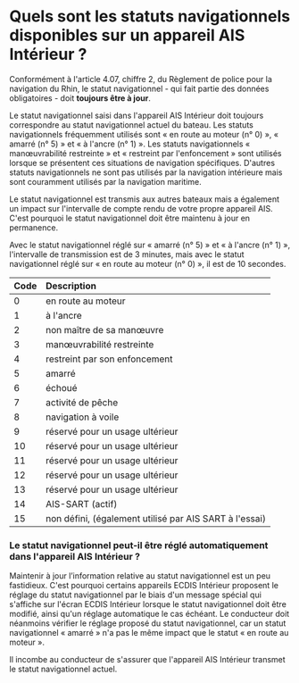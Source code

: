 # Quels sont les statuts navigationnels disponibles sur un appareil AIS Intérieur ?

Conformément à l'article 4.07, chiffre 2, du Règlement de police pour la navigation du Rhin, le statut navigationnel - qui fait partie des données obligatoires - doit **toujours être à jour**.

Le statut navigationnel saisi dans l'appareil AIS Intérieur doit toujours correspondre au statut navigationnel actuel du bateau. Les statuts navigationnels fréquemment utilisés sont « en route au moteur \(n° 0\) », « amarré \(n° 5\) » et « à l'ancre \(n° 1\) ». Les statuts navigationnels « manœuvrabilité restreinte » et « restreint par l'enfoncement » sont utilisés lorsque se présentent ces situations de navigation spécifiques. D'autres statuts navigationnels ne sont pas utilisés par la navigation intérieure mais sont couramment utilisés par la navigation maritime.

Le statut navigationnel est transmis aux autres bateaux mais a également un impact sur l'intervalle de compte rendu de votre propre appareil AIS. C'est pourquoi le statut navigationnel doit être maintenu à jour en permanence.

Avec le statut navigationnel réglé sur « amarré \(n° 5\) » et « à l'ancre \(n° 1\) », l'intervalle de transmission est de 3 minutes, mais avec le statut navigationnel réglé sur « en route au moteur \(n° 0\) », il est de 10 secondes.

| Code | Description |
| :--- | :--- |
| 0 | en route au moteur |
| 1 | à l'ancre |
| 2 | non maître de sa manœuvre |
| 3 | manœuvrabilité restreinte |
| 4 | restreint par son enfoncement |
| 5 | amarré |
| 6 | échoué |
| 7 | activité de pêche |
| 8 | navigation à voile |
| 9 | réservé pour un usage ultérieur |
| 10 | réservé pour un usage ultérieur |
| 11 | réservé pour un usage ultérieur |
| 12 | réservé pour un usage ultérieur |
| 13 | réservé pour un usage ultérieur |
| 14 | AIS-SART \(actif\) |
| 15 | non défini, \(également utilisé par AIS SART à l'essai\) |

### Le statut navigationnel peut-il être réglé automatiquement dans l'appareil AIS Intérieur ?

Maintenir à jour l’information relative au statut navigationnel est un peu fastidieux. C'est pourquoi certains appareils ECDIS Intérieur proposent le réglage du statut navigationnel par le biais d'un message spécial qui s'affiche sur l'écran ECDIS Intérieur lorsque le statut navigationnel doit être modifié, ainsi qu'un réglage automatique le cas échéant. Le conducteur doit néanmoins vérifier le réglage proposé du statut navigationnel, car un statut navigationnel « amarré » n'a pas le même impact que le statut « en route au moteur ».

Il incombe au conducteur de s'assurer que l'appareil AIS Intérieur transmet le statut navigationnel actuel.

